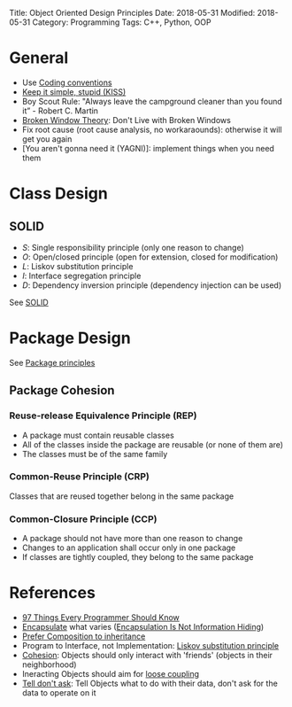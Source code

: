 Title: Object Oriented Design Principles
Date: 2018-05-31
Modified: 2018-05-31
Category: Programming
Tags: C++, Python, OOP


# General

- Use [Coding conventions](https://en.wikipedia.org/wiki/Coding_conventions)
- [Keep it simple, stupid (KISS)](https://en.wikipedia.org/wiki/KISS_principle)
- Boy Scout Rule: "Always leave the campground cleaner than you found it” - Robert C. Martin
- [Broken Window Theory](https://pragprog.com/the-pragmatic-programmer/extracts/software-entropy): Don't Live with Broken Windows
- Fix root cause (root cause analysis, no workaraounds): otherwise it will get you again
- [You aren't gonna need it (YAGNI)]: implement things when you need them


# Class Design

## SOLID

- *S*: Single responsibility principle (only one reason to change)
- *O*: Open/closed principle (open for extension, closed for modification)
- *L*: Liskov substitution principle
- *I*: Interface segregation principle
- *D*: Dependency inversion principle (dependency injection can be used)

See [SOLID](https://en.wikipedia.org/wiki/SOLID)


# Package Design

See [Package principles](https://en.wikipedia.org/wiki/Package_principles)

## Package Cohesion

### Reuse-release Equivalence Principle (REP)

- A package must contain reusable classes
- All of the classes inside the package are reusable (or none of them are)
- The classes must be of the same family

### Common-Reuse Principle (CRP)

Classes that are reused together belong in the same package

### Common-Closure Principle (CCP)
    
- A package should not have more than one reason to change
- Changes to an application shall occur only in one package
- If classes are tightly coupled, they belong to the same package



# References

- [97 Things Every Programmer Should Know](https://97-things-every-x-should-know.gitbooks.io/97-things-every-programmer-should-know/content/en/index.html)
- [Encapsulate](https://en.wikipedia.org/wiki/Encapsulation_%28computer_programming%29) what varies ([Encapsulation Is Not Information Hiding](http://c2.com/cgi/wiki?EncapsulationIsNotInformationHiding))
- [Prefer Composition to inheritance](https://en.wikipedia.org/wiki/Composition_over_inheritance)
- Program to Interface, not Implementation: [Liskov substitution principle](https://en.wikipedia.org/wiki/Liskov_substitution_principle)
- [Cohesion](https://en.wikipedia.org/wiki/Cohesion_%28computer_science%29): Objects should only interact with 'friends' (objects in their neighborhood)
- Ineracting Objects should aim for [loose coupling](https://en.wikipedia.org/wiki/Loose_coupling)
- [Tell don't ask](http://martinfowler.com/bliki/TellDontAsk.html): Tell Objects what to do with their data, don't ask for the data to operate on it
